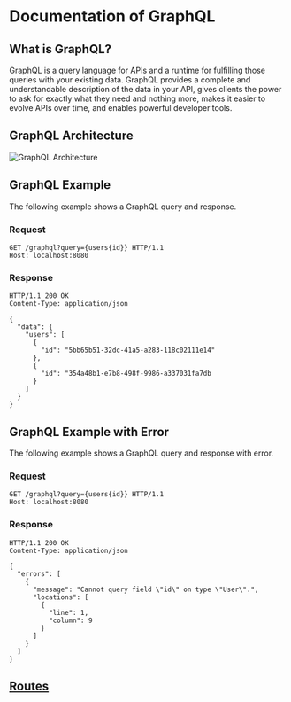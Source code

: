 # Documentation of GraphQL

## What is GraphQL?

GraphQL is a query language for APIs and a runtime for fulfilling those queries with your existing data. GraphQL provides a complete and understandable description of the data in your API, gives clients the power to ask for exactly what they need and nothing more, makes it easier to evolve APIs over time, and enables powerful developer tools.

## GraphQL Architecture

![GraphQL Architecture](https://www.imaginarycloud.com/blog/content/images/2021/03/GraphQL_architecture.png)

## GraphQL Example

The following example shows a GraphQL query and response.

### Request

```http
GET /graphql?query={users{id}} HTTP/1.1
Host: localhost:8080
```

### Response

```http
HTTP/1.1 200 OK
Content-Type: application/json

{
  "data": {
    "users": [
      {
        "id": "5bb65b51-32dc-41a5-a283-118c02111e14"
      },
      {
        "id": "354a48b1-e7b8-498f-9986-a337031fa7db
      }
    ]
  }
}
```

## GraphQL Example with Error

The following example shows a GraphQL query and response with error.

### Request

```http
GET /graphql?query={users{id}} HTTP/1.1
Host: localhost:8080
```

### Response

```http
HTTP/1.1 200 OK
Content-Type: application/json

{
  "errors": [
    {
      "message": "Cannot query field \"id\" on type \"User\".",
      "locations": [
        {
          "line": 1,
          "column": 9
        }
      ]
    }
  ]
}
```
## [Routes](/src/code/infra/graphql/routes.md)